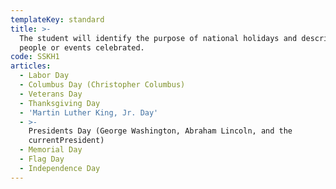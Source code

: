 ```yaml
---
templateKey: standard
title: >-
  The student will identify the purpose of national holidays and describe the
  people or events celebrated.
code: SSKH1
articles:
  - Labor Day
  - Columbus Day (Christopher Columbus)
  - Veterans Day
  - Thanksgiving Day
  - 'Martin Luther King, Jr. Day'
  - >-
    Presidents Day (George Washington, Abraham Lincoln, and the
    currentPresident)
  - Memorial Day
  - Flag Day
  - Independence Day
---
```


